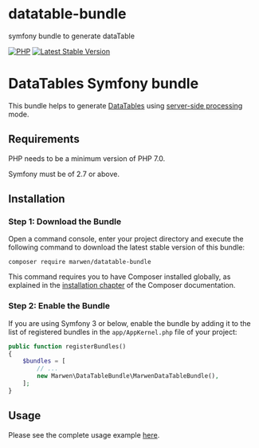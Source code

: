 # datatable-bundle
symfony bundle to generate dataTable

[![PHP](https://img.shields.io/badge/PHP-7.0%2B-blue.svg)](https://secure.php.net/migration70)
[![Latest Stable Version](https://poser.pugx.org/marwen/datatable-bundle/v/stable)](https://packagist.org/packages/marwen/datatable-bundle)

# DataTables Symfony bundle

This bundle helps to generate [DataTables](http://www.datatables.net/) using [server-side processing](http://www.datatables.net/manual/server-side) mode.

## Requirements

PHP needs to be a minimum version of PHP 7.0.

Symfony must be of 2.7 or above.

## Installation

### Step 1: Download the Bundle

Open a command console, enter your project directory and execute the following command to download the latest stable version of this bundle:

```console
composer require marwen/datatable-bundle
```

This command requires you to have Composer installed globally, as explained in the [installation chapter](https://getcomposer.org/doc/00-intro.md) of the Composer documentation.

### Step 2: Enable the Bundle

If you are using Symfony 3 or below, enable the bundle by adding it to the list of registered bundles in the `app/AppKernel.php` file of your project:

```php
public function registerBundles()
{
    $bundles = [
        // ...
        new Marwen\DataTableBundle\MarwenDataTableBundle(),
    ];
}
```

## Usage

Please see the complete usage example [here](../../wiki).

